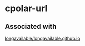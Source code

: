 # cpolar-url

## Associated with

[longavailable/longavailable.github.io](https://github.com/longavailable/longavailable.github.io)
